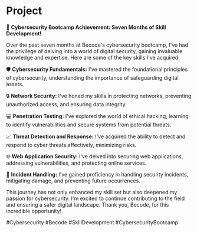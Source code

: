 # Project

🚀 **Cybersecurity Bootcamp Achievement: Seven Months of Skill Development!**

Over the past seven months at Becode's cybersecurity bootcamp, I've had the privilege of delving into a world of digital security, gaining invaluable knowledge and expertise. Here are some of the key skills I've acquired:

🛡️ **Cybersecurity Fundamentals:** I've mastered the foundational principles of cybersecurity, understanding the importance of safeguarding digital assets.

🔒 **Network Security:** I've honed my skills in protecting networks, preventing unauthorized access, and ensuring data integrity.

💻 **Penetration Testing:** I've explored the world of ethical hacking, learning to identify vulnerabilities and secure systems from potential threats.

📈 **Threat Detection and Response:** I've acquired the ability to detect and respond to cyber threats effectively, minimizing risks.

🌐 **Web Application Security:** I've delved into securing web applications, addressing vulnerabilities, and protecting online services.

🚨 **Incident Handling:** I've gained proficiency in handling security incidents, mitigating damage, and preventing future occurrences.

This journey has not only enhanced my skill set but also deepened my passion for cybersecurity. I'm excited to continue contributing to the field and ensuring a safer digital landscape. Thank you, Becode, for this incredible opportunity!

#Cybersecurity #Becode #SkillDevelopment #CybersecurityBootcamp


